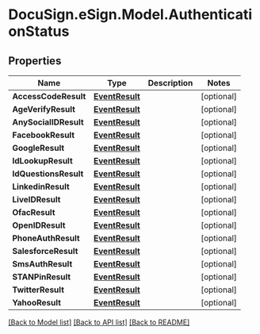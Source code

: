 # DocuSign.eSign.Model.AuthenticationStatus
## Properties

Name | Type | Description | Notes
------------ | ------------- | ------------- | -------------
**AccessCodeResult** | [**EventResult**](EventResult.md) |  | [optional] 
**AgeVerifyResult** | [**EventResult**](EventResult.md) |  | [optional] 
**AnySocialIDResult** | [**EventResult**](EventResult.md) |  | [optional] 
**FacebookResult** | [**EventResult**](EventResult.md) |  | [optional] 
**GoogleResult** | [**EventResult**](EventResult.md) |  | [optional] 
**IdLookupResult** | [**EventResult**](EventResult.md) |  | [optional] 
**IdQuestionsResult** | [**EventResult**](EventResult.md) |  | [optional] 
**LinkedinResult** | [**EventResult**](EventResult.md) |  | [optional] 
**LiveIDResult** | [**EventResult**](EventResult.md) |  | [optional] 
**OfacResult** | [**EventResult**](EventResult.md) |  | [optional] 
**OpenIDResult** | [**EventResult**](EventResult.md) |  | [optional] 
**PhoneAuthResult** | [**EventResult**](EventResult.md) |  | [optional] 
**SalesforceResult** | [**EventResult**](EventResult.md) |  | [optional] 
**SmsAuthResult** | [**EventResult**](EventResult.md) |  | [optional] 
**STANPinResult** | [**EventResult**](EventResult.md) |  | [optional] 
**TwitterResult** | [**EventResult**](EventResult.md) |  | [optional] 
**YahooResult** | [**EventResult**](EventResult.md) |  | [optional] 

[[Back to Model list]](../README.md#documentation-for-models) [[Back to API list]](../README.md#documentation-for-api-endpoints) [[Back to README]](../README.md)

